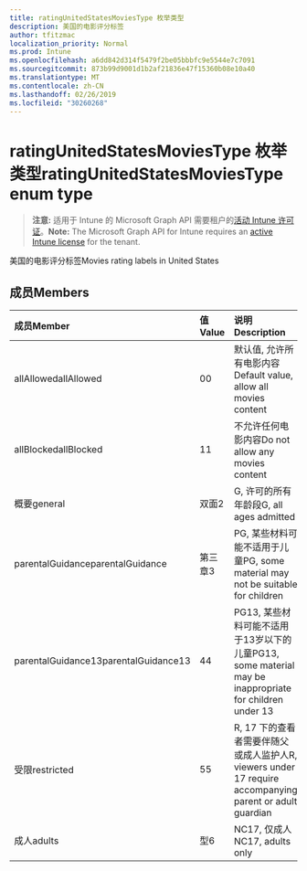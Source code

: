 ```yaml
---
title: ratingUnitedStatesMoviesType 枚举类型
description: 美国的电影评分标签
author: tfitzmac
localization_priority: Normal
ms.prod: Intune
ms.openlocfilehash: a6dd842d314f5479f2be05bbbfc9e5544e7c7091
ms.sourcegitcommit: 873b99d9001d1b2af21836e47f15360b08e10a40
ms.translationtype: MT
ms.contentlocale: zh-CN
ms.lasthandoff: 02/26/2019
ms.locfileid: "30260268"
---
```

# <a name="ratingunitedstatesmoviestype-enum-type"></a><span data-ttu-id="6978b-103">ratingUnitedStatesMoviesType 枚举类型</span><span class="sxs-lookup"><span data-stu-id="6978b-103">ratingUnitedStatesMoviesType enum type</span></span>

> <span data-ttu-id="6978b-104">**注意:** 适用于 Intune 的 Microsoft Graph API 需要租户的[活动 Intune 许可证](https://go.microsoft.com/fwlink/?linkid=839381)。</span><span class="sxs-lookup"><span data-stu-id="6978b-104">**Note:** The Microsoft Graph API for Intune requires an [active Intune license](https://go.microsoft.com/fwlink/?linkid=839381) for the tenant.</span></span>

<span data-ttu-id="6978b-105">美国的电影评分标签</span><span class="sxs-lookup"><span data-stu-id="6978b-105">Movies rating labels in United States</span></span>

## <a name="members"></a><span data-ttu-id="6978b-106">成员</span><span class="sxs-lookup"><span data-stu-id="6978b-106">Members</span></span>
|<span data-ttu-id="6978b-107">成员</span><span class="sxs-lookup"><span data-stu-id="6978b-107">Member</span></span>|<span data-ttu-id="6978b-108">值</span><span class="sxs-lookup"><span data-stu-id="6978b-108">Value</span></span>|<span data-ttu-id="6978b-109">说明</span><span class="sxs-lookup"><span data-stu-id="6978b-109">Description</span></span>|
|:---|:---|:---|
|<span data-ttu-id="6978b-110">allAllowed</span><span class="sxs-lookup"><span data-stu-id="6978b-110">allAllowed</span></span>|<span data-ttu-id="6978b-111">0</span><span class="sxs-lookup"><span data-stu-id="6978b-111">0</span></span>|<span data-ttu-id="6978b-112">默认值, 允许所有电影内容</span><span class="sxs-lookup"><span data-stu-id="6978b-112">Default value, allow all movies content</span></span>|
|<span data-ttu-id="6978b-113">allBlocked</span><span class="sxs-lookup"><span data-stu-id="6978b-113">allBlocked</span></span>|<span data-ttu-id="6978b-114">1</span><span class="sxs-lookup"><span data-stu-id="6978b-114">1</span></span>|<span data-ttu-id="6978b-115">不允许任何电影内容</span><span class="sxs-lookup"><span data-stu-id="6978b-115">Do not allow any movies content</span></span>|
|<span data-ttu-id="6978b-116">概要</span><span class="sxs-lookup"><span data-stu-id="6978b-116">general</span></span>|<span data-ttu-id="6978b-117">双面</span><span class="sxs-lookup"><span data-stu-id="6978b-117">2</span></span>|<span data-ttu-id="6978b-118">G, 许可的所有年龄段</span><span class="sxs-lookup"><span data-stu-id="6978b-118">G, all ages admitted</span></span>|
|<span data-ttu-id="6978b-119">parentalGuidance</span><span class="sxs-lookup"><span data-stu-id="6978b-119">parentalGuidance</span></span>|<span data-ttu-id="6978b-120">第三章</span><span class="sxs-lookup"><span data-stu-id="6978b-120">3</span></span>|<span data-ttu-id="6978b-121">PG, 某些材料可能不适用于儿童</span><span class="sxs-lookup"><span data-stu-id="6978b-121">PG, some material may not be suitable for children</span></span>|
|<span data-ttu-id="6978b-122">parentalGuidance13</span><span class="sxs-lookup"><span data-stu-id="6978b-122">parentalGuidance13</span></span>|<span data-ttu-id="6978b-123">4</span><span class="sxs-lookup"><span data-stu-id="6978b-123">4</span></span>|<span data-ttu-id="6978b-124">PG13, 某些材料可能不适用于13岁以下的儿童</span><span class="sxs-lookup"><span data-stu-id="6978b-124">PG13, some material may be inappropriate for children under 13</span></span>|
|<span data-ttu-id="6978b-125">受限</span><span class="sxs-lookup"><span data-stu-id="6978b-125">restricted</span></span>|<span data-ttu-id="6978b-126">5</span><span class="sxs-lookup"><span data-stu-id="6978b-126">5</span></span>|<span data-ttu-id="6978b-127">R, 17 下的查看者需要伴随父或成人监护人</span><span class="sxs-lookup"><span data-stu-id="6978b-127">R, viewers under 17 require accompanying parent or adult guardian</span></span>|
|<span data-ttu-id="6978b-128">成人</span><span class="sxs-lookup"><span data-stu-id="6978b-128">adults</span></span>|<span data-ttu-id="6978b-129">型</span><span class="sxs-lookup"><span data-stu-id="6978b-129">6</span></span>|<span data-ttu-id="6978b-130">NC17, 仅成人</span><span class="sxs-lookup"><span data-stu-id="6978b-130">NC17, adults only</span></span>|



